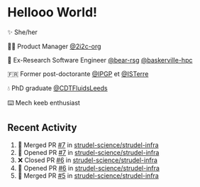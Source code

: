 # Hellooo World!

✨ She/her

👩‍💻 Product Manager [@2i2c-org](https://2i2c.org/)

🐻 Ex-Research Software Engineer [@bear-rsg](https://github.com/bear-rsg) [@baskerville-hpc](https://github.com/baskerville-hpc) 

🇫🇷 Former post-doctorante [@IPGP](https://github.com/IPGP) et [@ISTerre](https://www.isterre.fr/) 

💧 PhD graduate [@CDTFluidsLeeds](https://fluid-dynamics.leeds.ac.uk/) 

⌨️ Mech keeb enthusiast 

## Recent Activity 

<!--START_SECTION:activity-->
1. 🎉 Merged PR [#7](https://github.com/strudel-science/strudel-infra/pull/7) in [strudel-science/strudel-infra](https://github.com/strudel-science/strudel-infra)
2. 💪 Opened PR [#7](https://github.com/strudel-science/strudel-infra/pull/7) in [strudel-science/strudel-infra](https://github.com/strudel-science/strudel-infra)
3. ❌ Closed PR [#6](https://github.com/strudel-science/strudel-infra/pull/6) in [strudel-science/strudel-infra](https://github.com/strudel-science/strudel-infra)
4. 💪 Opened PR [#6](https://github.com/strudel-science/strudel-infra/pull/6) in [strudel-science/strudel-infra](https://github.com/strudel-science/strudel-infra)
5. 🎉 Merged PR [#5](https://github.com/strudel-science/strudel-infra/pull/5) in [strudel-science/strudel-infra](https://github.com/strudel-science/strudel-infra)
<!--END_SECTION:activity-->

